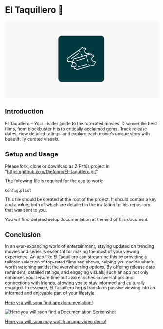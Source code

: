 # El Taquillero 🍿
![](https://github.com/Diefonro/El-Taquillero/blob/main/El%20Taquillero%20App%20Store%20Banner.png?raw=true)

## Introduction
El Taquillero – Your insider guide to the top-rated movies. Discover the best films, from blockbuster hits to critically acclaimed gems. Track release dates, view detailed ratings, and explore each movie’s unique story with beautifully curated visuals.

## Setup and Usage
Please fork, clone or download as ZIP this project in "https://github.com/Diefonro/El-Taquillero.git"

The following file is required for the app to work:

```
Config.plist
```

This file should be created at the root of the project. It should contain a key and a value, both of which are detailed in the invitation to this repository that was sent to you.

You will find detailed setup documentation at the end of this document.

## Conclusion

In an ever-expanding world of entertainment, staying updated on trending movies and series is essential for making the most of your viewing experience. An app like El Taquillero can streamline this by providing a tailored selection of top-rated films and shows, helping you decide what’s worth watching amidst the overwhelming options. By offering release date reminders, detailed ratings, and engaging visuals, such an app not only enhances your leisure time but also enriches conversations and connections with friends, allowing you to stay informed and culturally engaged. In essence, El Taquillero helps transform passive viewing into an informed and enjoyable part of your lifestyle.

[Here you will soon find app documentation!]()

![Here you will soon find a Documentation Screenshot]()

[Here you will soon may watch an app video demo!]()
